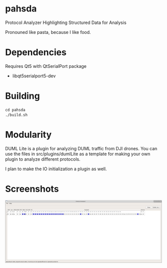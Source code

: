 # pahsda
Protocol Analyzer Highlighting Structured Data for Analysis

Pronouned like pasta, because I like food.

# Dependencies

Requires Qt5 with QtSerialPort package

* libqt5serialport5-dev

# Building

```
cd pahsda
./build.sh
```

# Modularity

DUML Lite is a plugin for analyzing DUML traffic from DJI drones.  You can use
the files in src/plugins/dumlLite as a template for making your own plugin to
analyze different protocols.

I plan to make the IO initialization a plugin as well.

# Screenshots

![Screenshot](images/Screenshot.png)


